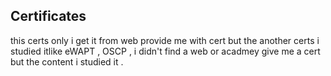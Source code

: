 ## Certificates 

this certs only i get it from web provide me with cert but the another certs i studied itlike eWAPT , OSCP , i didn't find a web or acadmey give me a cert but the content i studied it . 

